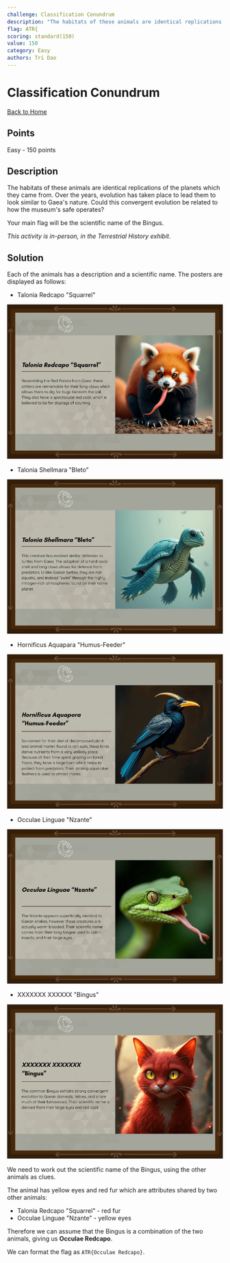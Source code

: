 ```yaml
---
challenge: Classification Conundrum
description: "The habitats of these animals are identical replications of the planets which they came from. Over the years, evolution has taken place to lead them to look similar to Gaea's nature. Could this convergent evolution be related to how the museum's safe operates?\n\nYour main flag will be the scientific name of the Bingus.\n\n*This activity is in-person, in the Terrestrial History exhibit.*"
flag: ATR{
scoring: standard(150)
value: 150
category: Easy
authors: Tri Dao
---
```


# Classification Conundrum

[Back to Home](../../README.md)

## Points

Easy - 150 points

## Description

The habitats of these animals are identical replications of the planets which they came from. Over the years, evolution has taken place to lead them to look similar to Gaea's nature. Could this convergent evolution be related to how the museum's safe operates?

Your main flag will be the scientific name of the Bingus.

*This activity is in-person, in the Terrestrial History exhibit.*

## Solution

Each of the animals has a description and a scientific name. The posters are displayed as follows:

- Talonia Redcapo "Squarrel"
<p align="center"><img src="item1.png" alt="Squarrel Poster" height="360px" /></p>

- Talonia Shellmara "Bleto"
<p align="center"><img src="item2.png" alt="Bleto Poster" height="360px" /></p>

- Hornificus Aquapara "Humus-Feeder" 
<p align="center"><img src="item3.png" alt="Humus-Feeder Poster" height="360px" /></p>

- Occulae Linguae "Nzante"
<p align="center"><img src="item4.png" alt="Nzante Poster" height="360px" /></p>

- XXXXXXX XXXXXX "Bingus"
<p align="center"><img src="item5.png" alt="Bingus Poster" height="360px" /></p>

We need to work out the scientific name of the Bingus, using the other animals as clues.

The animal has yellow eyes and red fur which are attributes shared by two other animals: 
- Talonia Redcapo "Squarrel" - red fur
- Occulae Linguae "Nzante" - yellow eyes

Therefore we can assume that the Bingus is a combination of the two animals, giving us **Occulae Redcapo**.

We can format the flag as `ATR{Occulae Redcapo}`.
